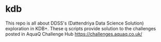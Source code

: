 # kdb
This repo is all about DDSS's (Dattendriya Data Science Solution) exploration in KDB+. 
These q scripts provide solution to the challenges posted in AquaQ Challenge Hub https://challenges.aquaq.co.uk/
